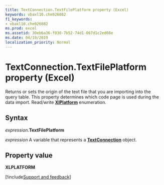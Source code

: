 ```yaml
---
title: TextConnection.TextFilePlatform property (Excel)
keywords: vbaxl10.chm926082
f1_keywords:
- vbaxl10.chm926082
ms.prod: excel
ms.assetid: 30eb6a36-f030-7b52-74d1-067d1c2ed08e
ms.date: 04/19/2019
localization_priority: Normal
---
```



# TextConnection.TextFilePlatform property (Excel)

Returns or sets the origin of the text file that you are importing into the query table. This property determines which code page is used during the data import. Read/write **[XlPlatform](Excel.XlPlatform.md)** enumeration.


## Syntax

_expression_.**TextFilePlatform**

_expression_ A variable that represents a **[TextConnection](Excel.textconnection.md)** object.


## Property value

**XLPLATFORM**



[!include[Support and feedback](~/includes/feedback-boilerplate.md)]